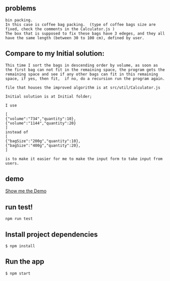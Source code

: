 ## problems
```
bin packing.
In this case is coffee bag packing.  (type of coffee bags size are fixed, check the comments in the Calculator.js )
The box that is supposed to fix these bags have 3 edeges, and they all have the same length (between 30 to 100 cm), defined by user.
```

## Compare to my Initial solution:
```
This time I sort the bags in descending order by volume, as soon as the first bag can not fit in the remaining space, the program gets the remaining space and see if any other bags can fit in this remaining space, if yes, then fit,  if no, do a recursion run the program again.
```
```
file that houses the improved algorithm is at src/util/Calculator.js

Initial solution is at Initial folder;
```
```
I use

[
{"volume":"734","quantity":10},
{"volume":"1144","quantity":20}
]
instead of
[
{"bagSize":"200g","quantity":10},
{"bagSize":"400g","quantity":20},
]

is to make it easier for me to make the input form to take input from users.
```

## demo

[Show me the Demo](http://yi-coffee.surge.sh/)

## run test!
```
npm run test
```

## Install project dependencies

```
$ npm install
```

## Run the app

```
$ npm start
```
